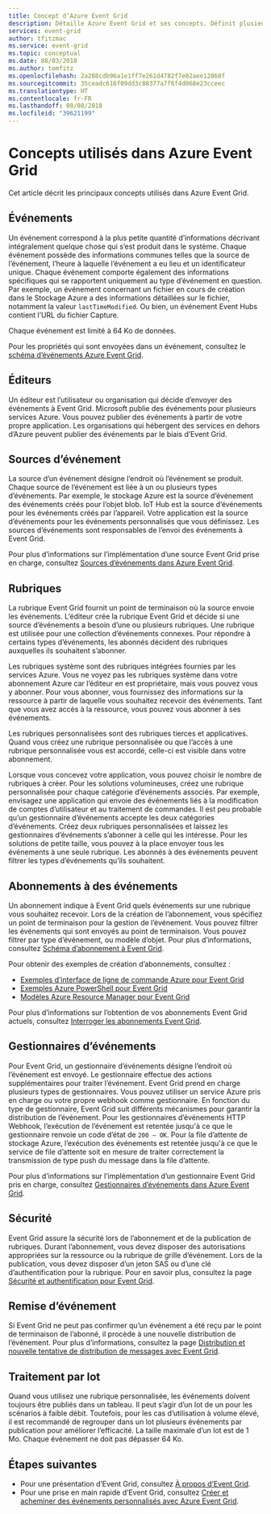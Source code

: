 ```yaml
---
title: Concept d’Azure Event Grid
description: Détaille Azure Event Grid et ses concepts. Définit plusieurs composants clés de Event Grid.
services: event-grid
author: tfitzmac
ms.service: event-grid
ms.topic: conceptual
ms.date: 08/03/2018
ms.author: tomfitz
ms.openlocfilehash: 2a288cdb96a1e1ff7e261d4782f7e02aee12868f
ms.sourcegitcommit: 35ceadc616f09dd3c88377a7f6f4d068e23cceec
ms.translationtype: HT
ms.contentlocale: fr-FR
ms.lasthandoff: 08/08/2018
ms.locfileid: "39621199"
---
```

# <a name="concepts-in-azure-event-grid"></a>Concepts utilisés dans Azure Event Grid

Cet article décrit les principaux concepts utilisés dans Azure Event Grid.

## <a name="events"></a>Événements

Un événement correspond à la plus petite quantité d’informations décrivant intégralement quelque chose qui s’est produit dans le système. Chaque événement possède des informations communes telles que la source de l’événement, l’heure à laquelle l’événement a eu lieu et un identificateur unique. Chaque événement comporte également des informations spécifiques qui se rapportent uniquement au type d’événement en question. Par exemple, un événement concernant un fichier en cours de création dans le Stockage Azure a des informations détaillées sur le fichier, notamment la valeur `lastTimeModified`. Ou bien, un événement Event Hubs contient l’URL du fichier Capture. 

Chaque événement est limité à 64 Ko de données.

Pour les propriétés qui sont envoyées dans un événement, consultez le [schéma d’événements Azure Event Grid](event-schema.md).

## <a name="publishers"></a>Éditeurs

Un éditeur est l’utilisateur ou organisation qui décide d’envoyer des événements à Event Grid. Microsoft publie des événements pour plusieurs services Azure. Vous pouvez publier des événements à partir de votre propre application. Les organisations qui hébergent des services en dehors d’Azure peuvent publier des événements par le biais d’Event Grid.

## <a name="event-sources"></a>Sources d’événement

La source d’un événement désigne l’endroit où l’événement se produit. Chaque source de l’événement est liée à un ou plusieurs types d’événements. Par exemple, le stockage Azure est la source d’événement des événements créés pour l’objet blob. IoT Hub est la source d’événements pour les événements créés par l’appareil. Votre application est la source d’événements pour les événements personnalisés que vous définissez. Les sources d’événements sont responsables de l’envoi des événements à Event Grid.

Pour plus d’informations sur l’implémentation d’une source Event Grid prise en charge, consultez [Sources d’événements dans Azure Event Grid](event-sources.md).

## <a name="topics"></a>Rubriques

La rubrique Event Grid fournit un point de terminaison où la source envoie les événements. L’éditeur crée la rubrique Event Grid et décide si une source d’événements a besoin d’une ou plusieurs rubriques. Une rubrique est utilisée pour une collection d’événements connexes. Pour répondre à certains types d’événements, les abonnés décident des rubriques auxquelles ils souhaitent s’abonner.

Les rubriques système sont des rubriques intégrées fournies par les services Azure. Vous ne voyez pas les rubriques système dans votre abonnement Azure car l’éditeur en est propriétaire, mais vous pouvez vous y abonner. Pour vous abonner, vous fournissez des informations sur la ressource à partir de laquelle vous souhaitez recevoir des événements. Tant que vous avez accès à la ressource, vous pouvez vous abonner à ses événements.

Les rubriques personnalisées sont des rubriques tierces et applicatives. Quand vous créez une rubrique personnalisée ou que l’accès à une rubrique personnalisée vous est accordé, celle-ci est visible dans votre abonnement.

Lorsque vous concevez votre application, vous pouvez choisir le nombre de rubriques à créer. Pour les solutions volumineuses, créez une rubrique personnalisée pour chaque catégorie d’événements associés. Par exemple, envisagez une application qui envoie des événements liés à la modification de comptes d’utilisateur et au traitement de commandes. Il est peu probable qu’un gestionnaire d’événements accepte les deux catégories d’événements. Créez deux rubriques personnalisées et laissez les gestionnaires d’événements s’abonner à celle qui les intéresse. Pour les solutions de petite taille, vous pouvez à la place envoyer tous les événements à une seule rubrique. Les abonnés à des événements peuvent filtrer les types d’événements qu’ils souhaitent.

## <a name="event-subscriptions"></a>Abonnements à des événements

Un abonnement indique à Event Grid quels événements sur une rubrique vous souhaitez recevoir. Lors de la création de l’abonnement, vous spécifiez un point de terminaison pour la gestion de l’événement. Vous pouvez filtrer les événements qui sont envoyés au point de terminaison. Vous pouvez filtrer par type d’événement, ou modèle d’objet. Pour plus d’informations, consultez [Schéma d’abonnement à Event Grid](subscription-creation-schema.md).

Pour obtenir des exemples de création d’abonnements, consultez :

* [Exemples d’interface de ligne de commande Azure pour Event Grid](cli-samples.md)
* [Exemples Azure PowerShell pour Event Grid](powershell-samples.md)
* [Modèles Azure Resource Manager pour Event Grid](template-samples.md)

Pour plus d’informations sur l’obtention de vos abonnements Event Grid actuels, consultez [Interroger les abonnements Event Grid](query-event-subscriptions.md).

## <a name="event-handlers"></a>Gestionnaires d’événements

Pour Event Grid, un gestionnaire d’événements désigne l’endroit où l’événement est envoyé. Le gestionnaire effectue des actions supplémentaires pour traiter l’événement. Event Grid prend en charge plusieurs types de gestionnaires. Vous pouvez utiliser un service Azure pris en charge ou votre propre webhook comme gestionnaire. En fonction du type de gestionnaire, Event Grid suit différents mécanismes pour garantir la distribution de l’événement. Pour les gestionnaires d’événements HTTP Webhook, l’exécution de l’événement est retentée jusqu'à ce que le gestionnaire renvoie un code d’état de `200 – OK`. Pour la file d’attente de stockage Azure, l’exécution des événements est retentée jusqu'à ce que le service de file d’attente soit en mesure de traiter correctement la transmission de type push du message dans la file d’attente.

Pour plus d’informations sur l’implémentation d’un gestionnaire Event Grid pris en charge, consultez [Gestionnaires d’événements dans Azure Event Grid](event-handlers.md).

## <a name="security"></a>Sécurité

Event Grid assure la sécurité lors de l’abonnement et de la publication de rubriques. Durant l’abonnement, vous devez disposer des autorisations appropriées sur la ressource ou la rubrique de grille d’événement. Lors de la publication, vous devez disposer d’un jeton SAS ou d’une clé d’authentification pour la rubrique. Pour en savoir plus, consultez la page [Sécurité et authentification pour Event Grid](security-authentication.md).

## <a name="event-delivery"></a>Remise d’événement

Si Event Grid ne peut pas confirmer qu’un événement a été reçu par le point de terminaison de l’abonné, il procède à une nouvelle distribution de l’événement. Pour plus d’informations, consultez la page [Distribution et nouvelle tentative de distribution de messages avec Event Grid](delivery-and-retry.md).

## <a name="batching"></a>Traitement par lot

Quand vous utilisez une rubrique personnalisée, les événements doivent toujours être publiés dans un tableau. Il peut s’agir d’un lot de un pour les scénarios à faible débit. Toutefois, pour les cas d’utilisation à volume élevé, il est recommandé de regrouper dans un lot plusieurs événements par publication pour améliorer l’efficacité. La taille maximale d’un lot est de 1 Mo. Chaque événement ne doit pas dépasser 64 Ko.

## <a name="next-steps"></a>Étapes suivantes

* Pour une présentation d’Event Grid, consultez [À propos d’Event Grid](overview.md).
* Pour une prise en main rapide d’Event Grid, consultez [Créer et acheminer des événements personnalisés avec Azure Event Grid](custom-event-quickstart.md).
